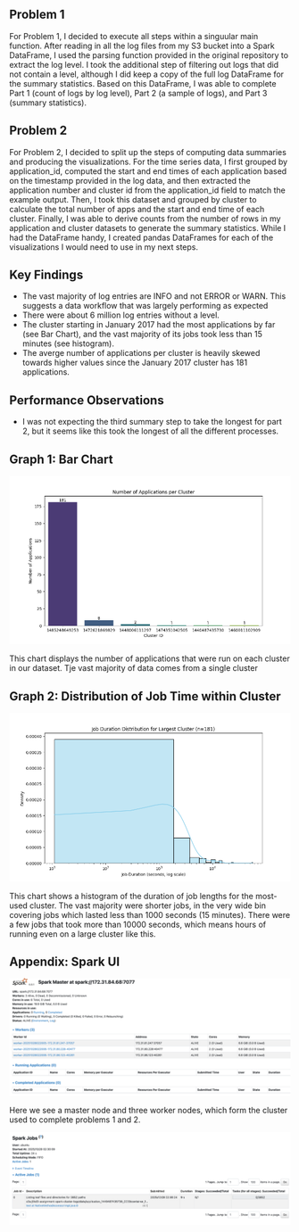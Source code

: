 ## Problem 1
For Problem 1, I decided to execute all steps within a singuular main function. After reading in all the log files from my S3 bucket into a Spark DataFrame, I used the parsing function provided in the original repository to extract the log level. I took the additional step of filtering out logs that did not contain a level, although I did keep a copy of the full log DataFrame for the summary statistics. Based on this DataFrame, I was able to complete Part 1 (count of logs by log level), Part 2 (a sample of logs), and Part 3 (summary statistics).

## Problem 2
For Problem 2, I decided to split up the steps of computing data summaries and producing the visualizations. For the time series data, I first grouped by application_id, computed the start and end times of each application based on the timestamp provided in the log data, and then extracted the application number and cluster id from the application_id field to match the example output. Then, I took this dataset and grouped by cluster to calculate the total number of apps and the start and end time of each cluster. Finally, I was able to derive counts from the number of rows in my application and cluster datasets to generate the summary statistics. While I had the DataFrame handy, I created pandas DataFrames for each of the visualizations I would need to use in my next steps.

## Key Findings
* The vast majority of log entries are INFO and not ERROR or WARN. This suggests a data workflow that was largely performing as expected
* There were about 6 million log entries without a level.
* The cluster starting in January 2017 had the most applications by far (see Bar Chart), and the vast majority of its jobs took less than 15 minutes (see histogram).
* The averge number of applications per cluster is heavily skewed towards higher values since the January 2017 cluster has 181 applications.


## Performance Observations
* I was not expecting the third summary step to take the longest for part 2, but it seems like this took the longest of all the different processes.


## Graph 1: Bar Chart 
![Chart 1: Number of Application per Cluster](data/output/problem2_bar_chart.png)

This chart displays the number of applications that were run on each cluster in our dataset. Tje vast majority of data comes from a single cluster

## Graph 2: Distribution of Job Time within Cluster
![Chart 2: Histogram of Job Duration within Top Cluster](data/output/problem2_density_plot.png)

This chart shows a histogram of the duration of job lengths for the most-used cluster. The vast majority were shorter jobs, in the very wide bin covering jobs which lasted less than 1000 seconds (15 minutes). There were a few jobs that took more than 10000 seconds, which means hours of running even on a large cluster like this.


## Appendix: Spark UI

![Spark Cluster running](spark_master.png)

Here we see a master node and three worker nodes, which form the cluster used to complete problems 1 and 2.

![Spark App monitoring](spark_app.png)
